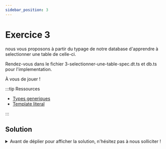```yaml
---
sidebar_position: 3
---
```


# Exercice 3

nous vous proposons à partir du typage de notre database d'apprendre à selectionner une table de celle-ci.

Rendez-vous dans le fichier 3-selectionner-une-table-spec.dt.ts et db.ts pour l'implementation.

À vous de jouer !

:::tip Ressources

- [Types generiques](../typescript/generic.md)
- [Template literal](../typescript/template-literal.md)

:::

## Solution

<details>
  <summary>Avant de déplier pour afficher la solution, n'hésitez pas à nous solliciter ! </summary>

    ```ts
    type EmptyContext<DB> = {
      _db: DB;
    };
    type AnyEmptyContext = EmptyContext<any>;

    export const selectFrom = <
      Ctx extends AnyEmptyContext,
      TB extends keyof Ctx["_db"]
    >(
      ctx: Ctx,
      tableName: TB
    ) => ({
      ...ctx,
      _operation: "select" as const,
      _table: tableName,
    });
    ```

</details>
